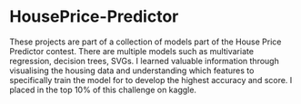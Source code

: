 # HousePrice-Predictor
These projects are part of a collection of models part of the House Price Predictor contest. There are multiple models such as multivariate regression, decision trees, SVGs. I learned valuable information through visualising the housing data and understanding which features to specifically train the model for to develop the highest accuracy and score. I placed in the top 10% of this challenge on kaggle. 
